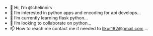 - 👋 Hi, I’m @chelinnirv
- 👀 I’m interested in python apps and encoding for api develops...
- 🌱 I’m currently learning flask python...
- 💞️ I’m looking to collaborate on python...
- 📫 How to reach me  contact me if needed to llkur182@gmail.com ...

<!---
chelinnirv/chelinnirv is a ✨ special ✨ repository because its `README.md` (this file) appears on your GitHub profile.
You can click the Preview link to take a look at your changes.
--->
